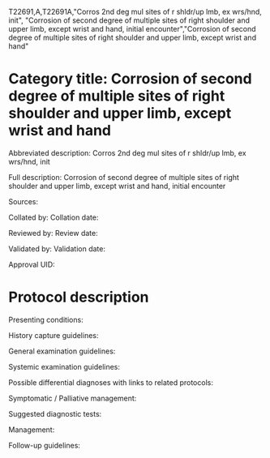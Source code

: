 T22691,A,T22691A,"Corros 2nd deg mul sites of r shldr/up lmb, ex wrs/hnd, init", "Corrosion of second degree of multiple sites of right shoulder and upper limb, except wrist and hand, initial encounter","Corrosion of second degree of multiple sites of right shoulder and upper limb, except wrist and hand"
# Category title: Corrosion of second degree of multiple sites of right shoulder and upper limb, except wrist and hand

Abbreviated description: Corros 2nd deg mul sites of r shldr/up lmb, ex wrs/hnd, init

Full description: Corrosion of second degree of multiple sites of right shoulder and upper limb, except wrist and hand, initial encounter

Sources:

Collated by:
Collation date:

Reviewed by:
Review date:

Validated by:
Validation date:

Approval UID:

# Protocol description

Presenting conditions:

History capture guidelines:

General examination guidelines:

Systemic examination guidelines:

Possible differential diagnoses with links to related protocols:

Symptomatic / Palliative management:

Suggested diagnostic tests:

Management:

Follow-up guidelines:
